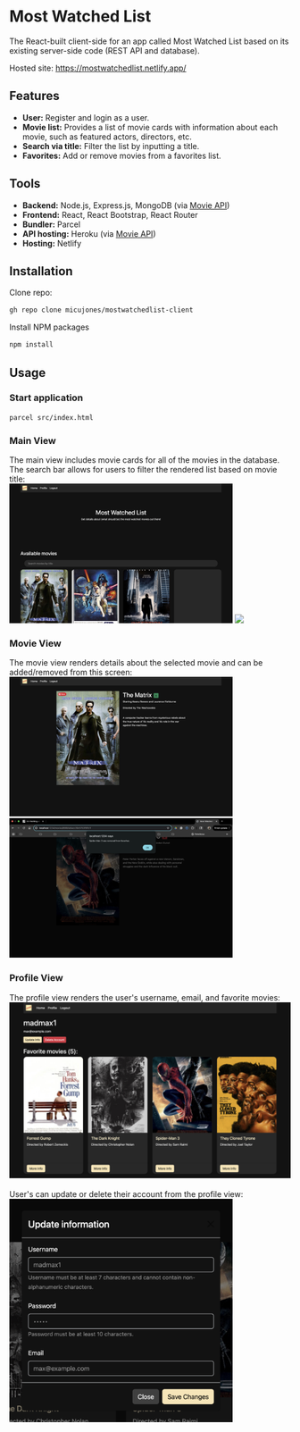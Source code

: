 # Most Watched List

The React-built client-side for an app called Most Watched List based on its existing server-side code (REST API and database).

Hosted site: https://mostwatchedlist.netlify.app/

## Features

-   **User:** Register and login as a user.
-   **Movie list:** Provides a list of movie cards with information about each movie, such as featured actors, directors, etc.
-   **Search via title:** Filter the list by inputting a title.
-   **Favorites:** Add or remove movies from a favorites list.

## Tools

-   **Backend:** Node.js, Express.js, MongoDB (via [Movie API](https://github.com/micujones/movie_api))
-   **Frontend:** React, React Bootstrap, React Router
-   **Bundler:** Parcel
-   **API hosting:** Heroku (via [Movie API](https://github.com/micujones/movie_api))
-   **Hosting:** Netlify

## Installation

Clone repo:

```sh
gh repo clone micujones/mostwatchedlist-client
```

Install NPM packages

```sh
npm install
```

## Usage

### Start application

```sh
parcel src/index.html
```

### Main View

The main view includes movie cards for all of the movies in the database. The search bar allows for users to filter the rendered list based on movie title:<br>
<img src="screenshots/screenshot_main-view.png" width="400px">
<img src="screenshots/screenshot_main-view_filtered.png" width="400px">

### Movie View

The movie view renders details about the selected movie and can be added/removed from this screen:<br>
<img src="screenshots/screenshot_movie-view.png" width="400px"> <img src="screenshots/screenshot_movie-view_removed.png" width="400px">

### Profile View

The profile view renders the user's username, email, and favorite movies:<br>
![Screenshot of a user's profile view](/screenshots/screenshot_profile-view.png)<br><br>
User's can update or delete their account from the profile view:
<img src="screenshots/screenshot_profile-view_update.png" width="400px">

###
